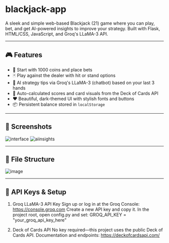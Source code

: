 # blackjack-app

A sleek and simple web-based Blackjack (21) game where you can play, bet, and get AI-powered insights to improve your strategy. Built with Flask, HTML/CSS, JavaScript, and Groq's LLaMA-3 API.

---

## 🎮 Features

- 💸 Start with 1000 coins and place bets
- 🃏 Play against the dealer with hit or stand options
- 🧠 AI strategy tips via Groq's LLaMA-3 (chatbot) based on your last 3 hands
- 🧠 Auto-calculated scores and card visuals from the Deck of Cards API
- ❤️ Beautiful, dark-themed UI with stylish fonts and buttons
- 📦 Persistent balance stored in `localStorage`

---

## 📸 Screenshots

![interface](https://github.com/user-attachments/assets/1c142438-fe39-409d-a4e0-d1bc74cd6f25)
![aiinsights](https://github.com/user-attachments/assets/10a27942-e7e0-407c-a1a2-bf8245280136)

---

## 🧭 File Structure

![image](https://github.com/user-attachments/assets/476f06e6-d425-4ffe-bec7-7959706d2ef9)

---

## 🔑 API Keys & Setup

1. Groq LLaMA-3 API Key
Sign up or log in at the Groq Console:
https://console.groq.com
Create a new API key and copy it.
In the project root, open config.py and set:
GROQ_API_KEY = "your_groq_api_key_here"

2. Deck of Cards API
No key required—this project uses the public Deck of Cards API.
Documentation and endpoints: https://deckofcardsapi.com/


